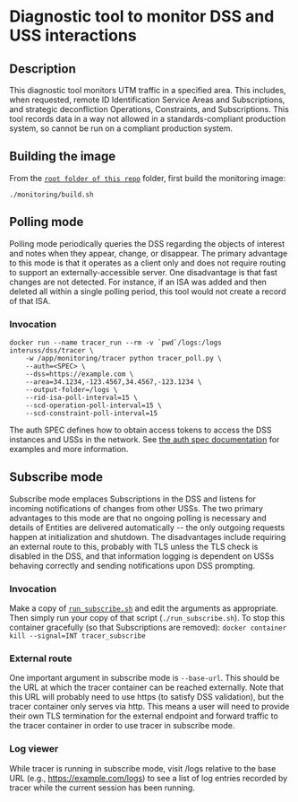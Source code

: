 # Diagnostic tool to monitor DSS and USS interactions

## Description
This diagnostic tool monitors UTM traffic in a specified area.  This includes,
when requested, remote ID Identification Service Areas and Subscriptions, and
strategic deconfliction Operations, Constraints, and Subscriptions.  This tool
records data in a way not allowed in a standards-compliant production system, so
cannot be run on a compliant production system.

## Building the image
From the [`root folder of this repo`](../..) folder, first build the monitoring
image:

```shell script
./monitoring/build.sh
```

## Polling mode
Polling mode periodically queries the DSS regarding the objects of interest and
notes when they appear, change, or disappear.  The primary advantage to this
mode is that it operates as a client only and does not require routing to
support an externally-accessible server.  One disadvantage is that fast changes
are not detected.  For instance, if an ISA was added and then deleted all within
a single polling period, this tool would not create a record of that ISA.

### Invocation
```shell script
docker run --name tracer_run --rm -v `pwd`/logs:/logs interuss/dss/tracer \
    -w /app/monitoring/tracer python tracer_poll.py \
    --auth=<SPEC> \
    --dss=https://example.com \
    --area=34.1234,-123.4567,34.4567,-123.1234 \
    --output-folder=/logs \
    --rid-isa-poll-interval=15 \
    --scd-operation-poll-interval=15 \
    --scd-constraint-poll-interval=15
```

The auth SPEC defines how to obtain access tokens to access the DSS instances
and USSs in the network. See
[the auth spec documentation](../monitorlib/README.md#Auth_specs) for examples
and more information.

## Subscribe mode
Subscribe mode emplaces Subscriptions in the DSS and listens for incoming
notifications of changes from other USSs.  The two primary advantages to this
mode are that no ongoing polling is necessary and details of Entities are
delivered automatically -- the only outgoing requests happen at initialization
and shutdown.  The disadvantages include requiring an external route to this,
probably with TLS unless the TLS check is disabled in the DSS, and that
information logging is dependent on USSs behaving correctly and sending
notifications upon DSS prompting.

### Invocation
Make a copy of [`run_subscribe.sh`](run_subscribe.sh) and edit the arguments as
appropriate.  Then simply run your copy of that script (`./run_subscribe.sh`).
To stop this container gracefully (so that Subscriptions are removed):
`docker container kill --signal=INT tracer_subscribe`

### External route
One important argument in subscribe mode is `--base-url`.  This should be the
URL at which the tracer container can be reached externally.  Note that this URL
will probably need to use https (to satisfy DSS validation), but the tracer
container only serves via http.  This means a user will need to provide their
own TLS termination for the external endpoint and forward traffic to the tracer
container in order to use tracer in subscribe mode.

### Log viewer
While tracer is running in subscribe mode, visit /logs relative to the base URL
(e.g., https://example.com/logs) to see a list of log entries recorded by tracer
while the current session has been running.
